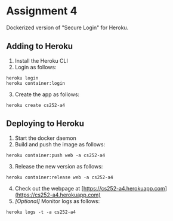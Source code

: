 # Assignment 4
Dockerized version of "Secure Login" for Heroku.

## Adding to Heroku
1. Install the Heroku CLI
2. Login as follows:
```
heroku login
heroku container:login
```
3. Create the app as follows:
```
heroku create cs252-a4
```

## Deploying to Heroku
1. Start the docker daemon
2. Build and push the image as follows:
```
heroku container:push web -a cs252-a4
```
3. Release the new version as follows:
```
heroku container:release web -a cs252-a4
```
4. Check out the webpage at [https://cs252-a4.herokuapp.com](https://cs252-a4.herokuapp.com)
5. *[Optional]* Monitor logs as follows:
```
heroku logs -t -a cs252-a4
```
